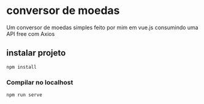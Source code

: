 # conversor de moedas

Um conversor de moedas simples feito por mim em vue.js consumindo uma API free com Axios

## instalar projeto
```
npm install
```

### Compilar no localhost
```
npm run serve
```
